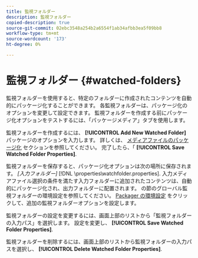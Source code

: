 ```yaml
---
title: 監視フォルダー
description: 監視フォルダー
copied-description: true
source-git-commit: 02ebc3548a254b2a6554f1ab34afbb3ea5f09bb8
workflow-type: tm+mt
source-wordcount: '173'
ht-degree: 0%

---
```


# 監視フォルダー {#watched-folders}

監視フォルダーを使用すると、特定のフォルダーに作成されたコンテンツを自動的にパッケージ化することができます。 各監視フォルダーは、パッケージ化のオプションを変更して設定できます。 監視フォルダーを作成する前にパッケージ化オプションをテストするには、「パッケージメディア」タブを使用します。

監視フォルダーを作成するには、 **[!UICONTROL Add New Watched Folder]** パッケージのオプションを入力します。 詳しくは、 [メディアファイルのパッケージ化](../../aaxs-protecting-content/content-packaging-media-files/content-packaging-media-files-overview.md) セクションを参照してください。 完了したら、「 **[!UICONTROL Save Watched Folder Properties]**.

監視フォルダーを保存すると、パッケージ化オプションは次の場所に保存されます。 *[入力フォルダー]* [!DNL \properties\watchfolder.properties]. 入力メディアファイル選択の条件を満たす入力フォルダーに追加されたコンテンツは、自動的にパッケージ化され、出力フォルダーに配置されます。 の節のグローバル監視フォルダーの環境設定を参照してください。 [Packager の環境設定](../../aaxs-reference-implementations/fam-air-app-usage/initial-fam-setup-set-prefs/initial-fam-setup-pkg-prefs.md) をクリックして、追加の監視フォルダーオプションを設定します。

監視フォルダーの設定を変更するには、画面上部のリストから「監視フォルダーの入力パス」を選択します。 設定を変更し、 **[!UICONTROL Save Watched Folder Properties]**.

監視フォルダーを削除するには、画面上部のリストから監視フォルダーの入力パスを選択し、 **[!UICONTROL Delete Watched Folder Properties]**.
